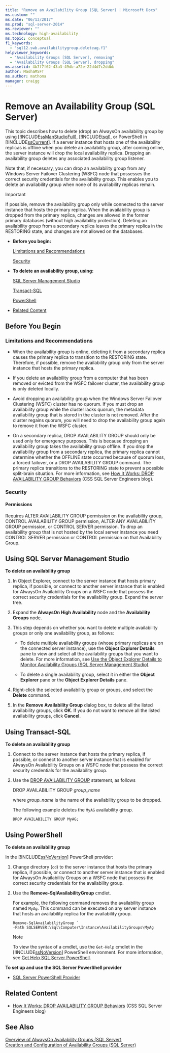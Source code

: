 ```yaml
---
title: "Remove an Availability Group (SQL Server) | Microsoft Docs"
ms.custom: ""
ms.date: "06/13/2017"
ms.prod: "sql-server-2014"
ms.reviewer: ""
ms.technology: high-availability
ms.topic: conceptual
f1_keywords: 
  - "sql12.swb.availabilitygroup.deleteag.f1"
helpviewer_keywords: 
  - "Availability Groups [SQL Server], removing"
  - "Availability Groups [SQL Server], dropping"
ms.assetid: 4b7f7f62-43a3-49db-a72e-22d4d7c2ddbb
author: MashaMSFT
ms.author: mathoma
manager: craigg
---
```

# Remove an Availability Group (SQL Server)
  This topic describes how to delete (drop) an AlwaysOn availability group by using [!INCLUDE[ssManStudioFull](../../../includes/ssmanstudiofull-md.md)], [!INCLUDE[tsql](../../../includes/tsql-md.md)], or PowerShell in [!INCLUDE[ssCurrent](../../../includes/sscurrent-md.md)]. If a server instance that hosts one of the availability replicas is offline when you delete an availability group, after coming online, the server instance will drop the local availability replica. Dropping an availability group deletes any associated availability group listener.  
  
 Note that, if necessary, you can drop an availability group from any Windows Server Failover Clustering (WSFC) node that possesses the correct security credentials for the availability group. This enables you to delete an availability group when none of its availability replicas remain.  
  
> [!IMPORTANT]  
>  If possible, remove the availability group only while connected to the server instance that hosts the primary replica. When the availability group is dropped from the primary replica, changes are allowed in the former primary databases (without high availability protection). Deleting an availability group from a secondary replica leaves the primary replica in the RESTORING state, and changes are not allowed on the databases.  
  
-   **Before you begin:**  
  
     [Limitations and Recommendations](#Restrictions)  
  
     [Security](#Security)  
  
-   **To delete an availability group, using:**  
  
     [SQL Server Management Studio](#SSMSProcedure)  
  
     [Transact-SQL](#TsqlProcedure)  
  
     [PowerShell](#PowerShellProcedure)  
  
-   [Related Content](#RelatedContent)  
  
##  <a name="BeforeYouBegin"></a> Before You Begin  
  
###  <a name="Restrictions"></a> Limitations and Recommendations  
  
-   When the availability group is online, deleting it from a secondary replica causes the primary replica to transition to the RESTORING state. Therefore, if possible, remove the availability group only from the server instance that hosts the primary replica.  
  
-   If you delete an availability group from a computer that has been removed or evicted from the WSFC failover cluster, the availability group is only deleted locally.  
  
-   Avoid dropping an availability group when the Windows Server Failover Clustering (WSFC) cluster has no quorum. If you must drop an availability group while the cluster lacks quorum, the metadata availability group that is stored in the cluster is not removed. After the cluster regains quorum, you will need to drop the availability group again to remove it from the WSFC cluster.  
  
-   On a secondary replica, DROP AVAILABILITY GROUP should only be used only for emergency purposes. This is because dropping an availability group takes the availability group offline. If you drop the availability group from a secondary replica, the primary replica cannot determine whether the OFFLINE state occurred because of quorum loss, a forced failover, or a DROP AVAILABILITY GROUP command. The primary replica transitions to the RESTORING state to prevent a possible split-brain situation. For more information, see [How It Works: DROP AVAILABILITY GROUP Behaviors](https://blogs.msdn.com/b/psssql/archive/2012/06/13/how-it-works-drop-availability-group-behaviors.aspx) (CSS SQL Server Engineers blog).  
  
###  <a name="Security"></a> Security  
  
####  <a name="Permissions"></a> Permissions  
 Requires ALTER AVAILABILITY GROUP permission on the availability group, CONTROL AVAILABILITY GROUP permission, ALTER ANY AVAILABILITY GROUP permission, or CONTROL SERVER permission. To drop an availability group that is not hosted by the local server instance you need CONTROL SERVER permission or CONTROL permission on that Availability Group.  
  
##  <a name="SSMSProcedure"></a> Using SQL Server Management Studio  
 **To delete an availability group**  
  
1.  In Object Explorer, connect to the server instance that hosts primary replica, if possible, or connect to another server instance that is enabled for AlwaysOn Availability Groups on a WSFC node that possess the correct security credentials for the availability group. Expand the server tree.  
  
2.  Expand the **AlwaysOn High Availability** node and the **Availability Groups** node.  
  
3.  This step depends on whether you want to delete multiple availability groups or only one availability group, as follows:  
  
    -   To delete multiple availability groups (whose primary replicas are on the connected server instance), use the **Object Explorer Details** pane to view and select all the availability groups that you want to delete. For more information, see [Use the Object Explorer Details to Monitor Availability Groups &#40;SQL Server Management Studio&#41;](use-object-explorer-details-to-monitor-availability-groups.md).  
  
    -   To delete a single availability group, select it in either the **Object Explorer** pane or the **Object Explorer Details** pane.  
  
4.  Right-click the selected availability group or groups, and select the **Delete** command.  
  
5.  In the **Remove Availability Group** dialog box, to delete all the listed availability groups, click **OK**. If you do not want to remove all the listed availability groups, click **Cancel**.  
  
##  <a name="TsqlProcedure"></a> Using Transact-SQL  
 **To delete an availability group**  
  
1.  Connect to the server instance that hosts the primary replica, if possible, or connect to another server instance that is enabled for AlwaysOn Availability Groups on a WSFC node that possess the correct security credentials for the availability group.  
  
2.  Use the [DROP AVAILABILITY GROUP](/sql/t-sql/statements/drop-availability-group-transact-sql) statement, as follows  
  
     DROP AVAILABILITY GROUP *group_name*  
  
     where *group_name* is the name of the availability group to be dropped.  
  
     The following example deletes the `MyAG` availability group.  
  
    ```  
    DROP AVAILABILITY GROUP MyAG;  
    ```  
  
##  <a name="PowerShellProcedure"></a> Using PowerShell  
 **To delete an availability group**  
  
 In the [!INCLUDE[ssNoVersion](../../../includes/ssnoversion-md.md)] PowerShell provider:  
  
1.  Change directory (`cd`) to the server instance that hosts the primary replica, if possible, or connect to another server instance that is enabled for AlwaysOn Availability Groups on a WSFC node that possess the correct security credentials for the availability group.  
  
2.  Use the **Remove-SqlAvailabilityGroup** cmdlet.  
  
     For example, the following command removes the availability group named `MyAg`. This command can be executed on any server instance that hosts an availability replica for the availability group.  
  
    ```  
    Remove-SqlAvailabilityGroup `   
    -Path SQLSERVER:\Sql\Computer\Instance\AvailabilityGroups\MyAg  
    ```  
  
    > [!NOTE]  
    >  To view the syntax of a cmdlet, use the `Get-Help` cmdlet in the [!INCLUDE[ssNoVersion](../../../includes/ssnoversion-md.md)] PowerShell environment. For more information, see [Get Help SQL Server PowerShell](../../../powershell/sql-server-powershell.md).  
  
 **To set up and use the SQL Server PowerShell provider**  
  
-   [SQL Server PowerShell Provider](../../../powershell/sql-server-powershell-provider.md)  
  
##  <a name="RelatedContent"></a> Related Content  
  
-   [How It Works: DROP AVAILABILITY GROUP Behaviors](https://blogs.msdn.com/b/psssql/archive/2012/06/13/how-it-works-drop-availability-group-behaviors.aspx) (CSS SQL Server Engineers blog)  
  
## See Also  
 [Overview of AlwaysOn Availability Groups &#40;SQL Server&#41;](overview-of-always-on-availability-groups-sql-server.md)   
 [Creation and Configuration of Availability Groups &#40;SQL Server&#41;](creation-and-configuration-of-availability-groups-sql-server.md)  
  
  
